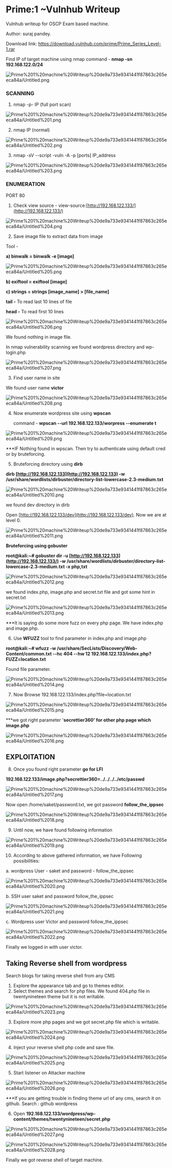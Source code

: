 # Prime:1 ~Vulnhub Writeup
Vulnhub writeup for OSCP Exam based machine. 

Author: suraj pandey.

Download link: https://download.vulnhub.com/prime/Prime_Series_Level-1.rar

Find IP of target machine using nmap command - **nmap -sn 192.168.122.0/24**

![Prime%201%20machine%20Writeup%20de9a733e9341441f87863c265eeca84a/Untitled.png](Prime%201%20machine%20Writeup%20de9a733e9341441f87863c265eeca84a/Untitled.png)

### SCANNING

  1.  nmap -p-  IP (full port scan)

![Prime%201%20machine%20Writeup%20de9a733e9341441f87863c265eeca84a/Untitled%201.png](Prime%201%20machine%20Writeup%20de9a733e9341441f87863c265eeca84a/Untitled%201.png)

  2.  nmap IP (normal)

![Prime%201%20machine%20Writeup%20de9a733e9341441f87863c265eeca84a/Untitled%202.png](Prime%201%20machine%20Writeup%20de9a733e9341441f87863c265eeca84a/Untitled%202.png)

  3.  nmap -sV --script -vuln -A -p [ports] IP_address

![Prime%201%20machine%20Writeup%20de9a733e9341441f87863c265eeca84a/Untitled%203.png](Prime%201%20machine%20Writeup%20de9a733e9341441f87863c265eeca84a/Untitled%203.png)

### ENUMERATION

PORT 80

1. Check view source - view-source:[http://192.168.122.133/](http://192.168.122.133/)

![Prime%201%20machine%20Writeup%20de9a733e9341441f87863c265eeca84a/Untitled%204.png](Prime%201%20machine%20Writeup%20de9a733e9341441f87863c265eeca84a/Untitled%204.png)

2. Save image file to extract data from image

Tool - 

**a) binwalk   =  binwalk -e [image]**

![Prime%201%20machine%20Writeup%20de9a733e9341441f87863c265eeca84a/Untitled%205.png](Prime%201%20machine%20Writeup%20de9a733e9341441f87863c265eeca84a/Untitled%205.png)

**b) exiftool  =  exiftool [image]**

**c) strings  =  strings [image_name] > [file_name]** 

**tail -** To read last 10 lines of file

**head -** To read first 10 lines

![Prime%201%20machine%20Writeup%20de9a733e9341441f87863c265eeca84a/Untitled%206.png](Prime%201%20machine%20Writeup%20de9a733e9341441f87863c265eeca84a/Untitled%206.png)

We found nothing in image file. 

In nmap vulnerability scanning we found wordpress directory and wp-login.php

![Prime%201%20machine%20Writeup%20de9a733e9341441f87863c265eeca84a/Untitled%207.png](Prime%201%20machine%20Writeup%20de9a733e9341441f87863c265eeca84a/Untitled%207.png)

3. Find user name in site

  We found user name **victor**

![Prime%201%20machine%20Writeup%20de9a733e9341441f87863c265eeca84a/Untitled%208.png](Prime%201%20machine%20Writeup%20de9a733e9341441f87863c265eeca84a/Untitled%208.png)

4. Now enumerate wordpress site using **wpscan**

    command - **wpscan --url 192.168.122.133/worpress --enumerate t** 

![Prime%201%20machine%20Writeup%20de9a733e9341441f87863c265eeca84a/Untitled%209.png](Prime%201%20machine%20Writeup%20de9a733e9341441f87863c265eeca84a/Untitled%209.png)

***IF Nothing found in wpscan. Then try to authenticate using default cred or by bruteforcing.

 5. Bruteforcing directory using **dirb**

**dirb [http://192.168.122.133](http://192.168.122.133) -w /usr/share/wordlists/dirbuster/directory-list-lowercase-2.3-medium.txt**

![Prime%201%20machine%20Writeup%20de9a733e9341441f87863c265eeca84a/Untitled%2010.png](Prime%201%20machine%20Writeup%20de9a733e9341441f87863c265eeca84a/Untitled%2010.png)

we found dev directory in dirb

Open [http://192.168.122.133/dev](http://192.168.122.133/dev). Now we are at level 0.

![Prime%201%20machine%20Writeup%20de9a733e9341441f87863c265eeca84a/Untitled%2011.png](Prime%201%20machine%20Writeup%20de9a733e9341441f87863c265eeca84a/Untitled%2011.png)

**Bruteforcing using gobuster**

**root@kali:~# gobuster dir -u [http://192.168.122.133](http://192.168.122.133/) -w /usr/share/wordlists/dirbuster/directory-list-lowercase-2.3-medium.txt -x php,txt**

![Prime%201%20machine%20Writeup%20de9a733e9341441f87863c265eeca84a/Untitled%2012.png](Prime%201%20machine%20Writeup%20de9a733e9341441f87863c265eeca84a/Untitled%2012.png)

we found index.php, image.php and secret.txt file and got some hint in secret.txt

![Prime%201%20machine%20Writeup%20de9a733e9341441f87863c265eeca84a/Untitled%2013.png](Prime%201%20machine%20Writeup%20de9a733e9341441f87863c265eeca84a/Untitled%2013.png)

***It is saying do some more fuzz on every php page. We have index.php and image.php.

6. Use **WFUZZ** tool to find parameter in index.php and image.php

**root@kali:~# wfuzz -w /usr/share/SecLists/Discovery/Web-Content/common.txt --hc 404 --hw 12 192.168.122.133/index.php?FUZZ=location.txt**

Found file parameter.

![Prime%201%20machine%20Writeup%20de9a733e9341441f87863c265eeca84a/Untitled%2014.png](Prime%201%20machine%20Writeup%20de9a733e9341441f87863c265eeca84a/Untitled%2014.png)

7. Now Browse 192.168.122.133/index.php?file=location.txt

![Prime%201%20machine%20Writeup%20de9a733e9341441f87863c265eeca84a/Untitled%2015.png](Prime%201%20machine%20Writeup%20de9a733e9341441f87863c265eeca84a/Untitled%2015.png)

***we got right parameter '**secrettier360' for other php page which image.php**

![Prime%201%20machine%20Writeup%20de9a733e9341441f87863c265eeca84a/Untitled%2016.png](Prime%201%20machine%20Writeup%20de9a733e9341441f87863c265eeca84a/Untitled%2016.png)

## EXPLOITATION

8. Once you found right parameter **go for LFI**

**192.168.122.133/image.php?secrettier360=../../../../etc/passwd**

![Prime%201%20machine%20Writeup%20de9a733e9341441f87863c265eeca84a/Untitled%2017.png](Prime%201%20machine%20Writeup%20de9a733e9341441f87863c265eeca84a/Untitled%2017.png)

Now open /home/saket/password.txt, we got password **follow_the_ippsec**

![Prime%201%20machine%20Writeup%20de9a733e9341441f87863c265eeca84a/Untitled%2018.png](Prime%201%20machine%20Writeup%20de9a733e9341441f87863c265eeca84a/Untitled%2018.png)

9. Until now, we have found following information

![Prime%201%20machine%20Writeup%20de9a733e9341441f87863c265eeca84a/Untitled%2019.png](Prime%201%20machine%20Writeup%20de9a733e9341441f87863c265eeca84a/Untitled%2019.png)

10.  According to above gathered information, we have Following possibilities:

a. wordpress User - saket and password  - follow_the_ippsec

![Prime%201%20machine%20Writeup%20de9a733e9341441f87863c265eeca84a/Untitled%2020.png](Prime%201%20machine%20Writeup%20de9a733e9341441f87863c265eeca84a/Untitled%2020.png)

b. SSH user saket and password follow_the_ippsec

![Prime%201%20machine%20Writeup%20de9a733e9341441f87863c265eeca84a/Untitled%2021.png](Prime%201%20machine%20Writeup%20de9a733e9341441f87863c265eeca84a/Untitled%2021.png)

c. Wordpress user Victor and password follow_the_ippsec

![Prime%201%20machine%20Writeup%20de9a733e9341441f87863c265eeca84a/Untitled%2022.png](Prime%201%20machine%20Writeup%20de9a733e9341441f87863c265eeca84a/Untitled%2022.png)

Finally we logged in with user victor.

## Taking Reverse shell from wordpress

Search blogs for taking reverse shell from any CMS

1. Explore the appearance tab and go to themes editor.
2. Select themes and search for php files. We found 404.php file in twentynineteen theme but it is not writable. 

![Prime%201%20machine%20Writeup%20de9a733e9341441f87863c265eeca84a/Untitled%2023.png](Prime%201%20machine%20Writeup%20de9a733e9341441f87863c265eeca84a/Untitled%2023.png)

3.  Explore more php pages and we got secret.php file which is writable.

![Prime%201%20machine%20Writeup%20de9a733e9341441f87863c265eeca84a/Untitled%2024.png](Prime%201%20machine%20Writeup%20de9a733e9341441f87863c265eeca84a/Untitled%2024.png)

4. Inject your reverse shell php code and save file.

![Prime%201%20machine%20Writeup%20de9a733e9341441f87863c265eeca84a/Untitled%2025.png](Prime%201%20machine%20Writeup%20de9a733e9341441f87863c265eeca84a/Untitled%2025.png)

5. Start listener on Attacker machine 

![Prime%201%20machine%20Writeup%20de9a733e9341441f87863c265eeca84a/Untitled%2026.png](Prime%201%20machine%20Writeup%20de9a733e9341441f87863c265eeca84a/Untitled%2026.png)

***If you are getting trouble in finding theme url of any cms, search it on github. Search : github wordpress

6. Open **192.168.122.133/wordpress/wp-content/themes/twentynineteen/secret.php**

![Prime%201%20machine%20Writeup%20de9a733e9341441f87863c265eeca84a/Untitled%2027.png](Prime%201%20machine%20Writeup%20de9a733e9341441f87863c265eeca84a/Untitled%2027.png)

![Prime%201%20machine%20Writeup%20de9a733e9341441f87863c265eeca84a/Untitled%2028.png](Prime%201%20machine%20Writeup%20de9a733e9341441f87863c265eeca84a/Untitled%2028.png)

Finally we got reverse shell of target machine.
